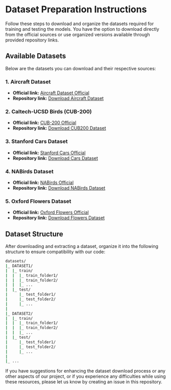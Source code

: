 # Dataset Preparation Instructions

Follow these steps to download and organize the datasets required for training and testing the models. You have the option to download directly from the official sources or use organized versions available through provided repository links.

## Available Datasets
Below are the datasets you can download and their respective sources:

### 1. Aircraft Dataset
- **Official link:** [Aircraft Dataset Official](https://www.robots.ox.ac.uk/~vgg/data/fgvc-aircraft/)
- **Repository link:** [Download Aircraft Dataset](https://drive.google.com/uc?export=download&id=1v_cOB1gOIneI-Y1vJC7WUSvwH2FP9qCS)

### 2. Caltech-UCSD Birds (CUB-200)
- **Official link:** [CUB-200 Official](https://data.caltech.edu/records/65de6-vp158)
- **Repository link:** [Download CUB200 Dataset](https://drive.google.com/uc?export=download&id=1S9RgrN-Ys6Ogc11av-9apy9sMeMuoqDZ)

### 3. Stanford Cars Dataset
- **Official link:** [Stanford Cars Official](https://pytorch.org/vision/0.16/generated/torchvision.datasets.StanfordCars.html)
- **Repository link:** [Download Cars Dataset](https://drive.google.com/uc?export=download&id=1DhVbnAlBaY75n6YNbyopwyPulkjszk-m)

### 4. NABirds Dataset
- **Official link:** [NABirds Official](https://dl.allaboutbirds.org/nabirds)
- **Repository link:** [Download NABirds Dataset](https://drive.google.com/uc?export=download&id=1B7eYvXTXNGrJcMDySU62U-RGXF9b-5zh)

### 5. Oxford Flowers Dataset
- **Official link:** [Oxford Flowers Official](https://www.robots.ox.ac.uk/~vgg/data/flowers/102/)
- **Repository link:** [Download Flowers Dataset](https://drive.google.com/uc?export=download&id=10fFJGlCAE1NC5eGoun4nW6C6s_CpBKEH)

## Dataset Structure

After downloading and extracting a dataset, organize it into the following structure to ensure compatibility with our code:

```bash
datasets/
|_ DATASET1/
|  |_ train/
|  |  |_ train_folder1/
|  |  |_ train_folder2/
|  |  |_ ...
|  |_ test/
|     |_ test_folder1/
|     |_ test_folder2/
|     |_ ...
|
|_ DATASET2/
|  |_ train/
|  |  |_ train_folder1/
|  |  |_ train_folder2/
|  |  |_ ...
|  |_ test/
|     |_ test_folder1/
|     |_ test_folder2/
|     |_ ...
|
|_ ...
```
If you have suggestions for enhancing the dataset download process or any other aspects of our project, or if you experience any difficulties while using these resources, please let us know by creating an issue in this repository.

